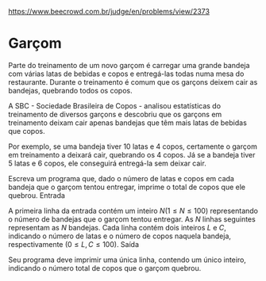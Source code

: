 https://www.beecrowd.com.br/judge/en/problems/view/2373

# Garçom

Parte do treinamento de um novo garçom é carregar uma grande bandeja com
várias latas de bebidas e copos e entregá-las todas numa mesa do restaurante.
Durante o treinamento é comum que os garçons deixem cair as bandejas,
quebrando todos os copos.

A SBC - Sociedade Brasileira de Copos - analisou estatísticas do treinamento
de diversos garçons e descobriu que os garçons em treinamento deixam cair
apenas bandejas que têm mais latas de bebidas que copos.

Por exemplo, se uma bandeja tiver 10 latas e 4 copos, certamente o garçom em
treinamento a deixará cair, quebrando os 4 copos. Já se a bandeja tiver 5
latas e 6 copos, ele conseguirá entregá-la sem deixar cair.

Escreva um programa que, dado o número de latas e copos em cada bandeja que o
garçom tentou entregar, imprime o total de copos que ele quebrou. Entrada

A primeira linha da entrada contém um inteiro $N (1 \leq N \leq 100)$
representando o número de bandejas que o garçom tentou entregar. As $N$ linhas
seguintes representam as $N$ bandejas. Cada linha contém dois inteiros $L$ e
$C$, indicando o número de latas e o número de copos naquela bandeja,
respectivamente $(0 \leq L, C \leq 100)$. Saída

Seu programa deve imprimir uma única linha, contendo um único inteiro,
indicando o número total de copos que o garçom quebrou.

